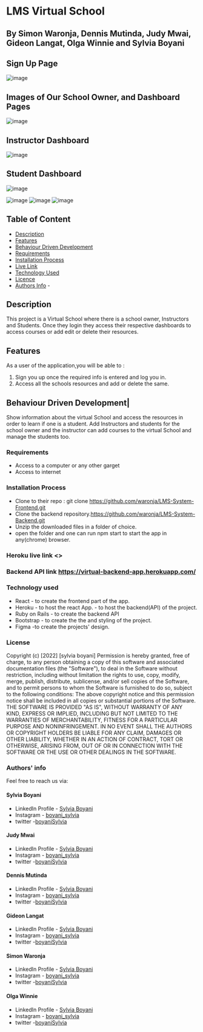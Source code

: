 # LMS Virtual School

## By Simon Waronja, Dennis Mutinda, Judy Mwai, Gideon Langat, Olga Winnie and Sylvia Boyani

## Sign Up Page

![image](./public/images/Screenshot%20from%202022-07-31%2003-25-03.png)

## Images of Our School Owner, and  Dashboard Pages

![image](./public/images/Screenshot%20from%202022-07-31%2003-25-20.png)

## Instructor Dashboard

![image](./public/images/Screenshot%20from%202022-07-31%2003-25-25.png)

## Student Dashboard

![image](./public/images/Screenshot%20from%202022-07-31%2003-25-30.png)
 
 ![image](./public/images/Screenshot%20from%202022-07-31%2003-25-36.png)
 ![image](./public/images/Screenshot%20from%202022-07-31%2003-25-49.png)
 ![image](./public/images/Screenshot%20from%202022-07-31%2003-26-21.png)

## Table of Content

- [Description](#description)
- [Features](#features)
- [Behaviour Driven Development](#Behaviour-Driven-Development)
- [Requirements](#requirements)
- [Installation Process](#installation-Process)
- [Live Link](#Live-Link)
- [Technology  Used](#technology-Used)
- [Licence](#licence)
- [Authors Info](#Authors-Info) -

## Description

  <p>This project is a Virtual School where there is a school owner, Instructors and Students. Once they login they access their respective dashboards to access courses or add edit or delete their resources. 

## Features
As a user of the application,you will be able to :
1. Sign you up once the required info is entered and log you in. 
2. Access all the schools resources and add or delete the same.
  


## Behaviour Driven Development|

Show information about the virtual School and access the resources in order to learn if one is a student. Add Instructors and students for the school owner and the instructor can add courses to the virtual School and manage the students too.

### Requirements

- Access to  a computer or any other garget
- Access to internet

### Installation Process

- Clone to their repo : git clone <https://github.com/waronja/LMS-System-Frontend.git>
- Clone the backend repository.<https://github.com/waronja/LMS-System-Backend.git>
- Unzip the downloaded files in a folder of choice.
- open the folder and one can run npm start to start the app in any(chrome) browser.

### Heroku live link <>

### Backend API link <https://virtual-backend-app.herokuapp.com/>


### Technology used

- React - to create the frontend part of the app.
- Heroku - to host the react App.
         - to host the backend(API) of the project.
- Ruby on Rails - to create the backend API
- Bootstrap - to create the the and styling of the project.
- Figma -to create the projects' design.
         

### License

 Copyright (c) [2022] [sylvia boyani]
Permission is hereby granted, free of charge, to any person obtaining a copy
of this software and associated documentation files (the "Software"), to deal
in the Software without restriction, including without limitation the rights
to use, copy, modify, merge, publish, distribute, sublicense, and/or sell
copies of the Software, and to permit persons to whom the Software is
furnished to do so, subject to the following conditions:
The above copyright notice and this permission notice shall be included in all
copies or substantial portions of the Software.
THE SOFTWARE IS PROVIDED "AS IS", WITHOUT WARRANTY OF ANY KIND, EXPRESS OR
IMPLIED, INCLUDING BUT NOT LIMITED TO THE WARRANTIES OF MERCHANTABILITY,
FITNESS FOR A PARTICULAR PURPOSE AND NONINFRINGEMENT. IN NO EVENT SHALL THE
AUTHORS OR COPYRIGHT HOLDERS BE LIABLE FOR ANY CLAIM, DAMAGES OR OTHER
LIABILITY, WHETHER IN AN ACTION OF CONTRACT, TORT OR OTHERWISE, ARISING FROM,
OUT OF OR IN CONNECTION WITH THE SOFTWARE OR THE USE OR OTHER DEALINGS IN THE
SOFTWARE.


### Authors' info

Feel free to reach us via:

#### Sylvia Boyani
- LinkedIn Profile - [Sylvia Boyani](https://www.linkedin.com/in/sylvia-boyani)
- Instagram - [boyani_sylvia](https://boyani_sylvia.intagram/)
- twitter -[boyaniSylvia](https://twitter.com/BoyaniSylvia)

#### Judy Mwai
- LinkedIn Profile - [Sylvia Boyani](https://www.linkedin.com/in/sylvia-boyani)
- Instagram - [boyani_sylvia](https://boyani_sylvia.intagram/)
- twitter -[boyaniSylvia](https://twitter.com/BoyaniSylvia)

#### Dennis Mutinda
- LinkedIn Profile - [Sylvia Boyani](https://www.linkedin.com/in/sylvia-boyani)
- Instagram - [boyani_sylvia](https://boyani_sylvia.intagram/)
- twitter -[boyaniSylvia](https://twitter.com/BoyaniSylvia)

#### Gideon Langat
- LinkedIn Profile - [Sylvia Boyani](https://www.linkedin.com/in/sylvia-boyani)
- Instagram - [boyani_sylvia](https://boyani_sylvia.intagram/)
- twitter -[boyaniSylvia](https://twitter.com/BoyaniSylvia)

#### Simon Waronja
- LinkedIn Profile - [Sylvia Boyani](https://www.linkedin.com/in/sylvia-boyani)
- Instagram - [boyani_sylvia](https://boyani_sylvia.intagram/)
- twitter -[boyaniSylvia](https://twitter.com/BoyaniSylvia)

#### Olga Winnie
- LinkedIn Profile - [Sylvia Boyani](https://www.linkedin.com/in/sylvia-boyani)
- Instagram - [boyani_sylvia](https://boyani_sylvia.intagram/)
- twitter -[boyaniSylvia](https://twitter.com/BoyaniSylvia)